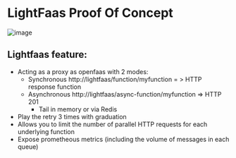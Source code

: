 # LightFaas Proof Of Concept
 
 ![image](https://user-images.githubusercontent.com/52236059/224073808-b4517320-3540-46c9-95c2-61928c0bc2e1.png)

## Lightfaas feature:

- Acting as a proxy as openfaas with 2 modes: 
  - Synchronous http://lightfaas/function/myfunction = > HTTP response function  
  - Asynchronous http://lightfaas/async-function/myfunction => HTTP 201
    - Tail in memory or via Redis
- Play the retry 3 times with graduation
- Allows you to limit the number of parallel HTTP requests for each underlying function 
- Expose prometheous metrics (including the volume of messages in each queue)
